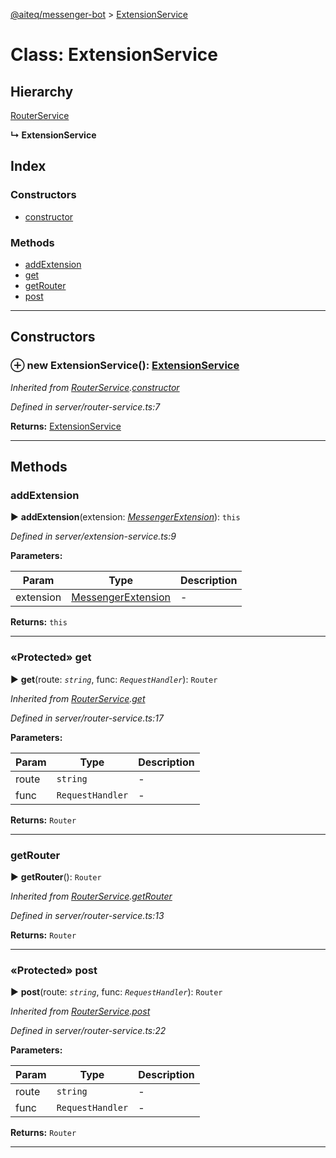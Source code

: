 [@aiteq/messenger-bot](../README.md) > [ExtensionService](../classes/extensionservice.md)



# Class: ExtensionService

## Hierarchy


 [RouterService](routerservice.md)

**↳ ExtensionService**







## Index

### Constructors

* [constructor](extensionservice.md#constructor)


### Methods

* [addExtension](extensionservice.md#addextension)
* [get](extensionservice.md#get)
* [getRouter](extensionservice.md#getrouter)
* [post](extensionservice.md#post)



---
## Constructors
<a id="constructor"></a>


### ⊕ **new ExtensionService**(): [ExtensionService](extensionservice.md)



*Inherited from [RouterService](routerservice.md).[constructor](routerservice.md#constructor)*

*Defined in server/router-service.ts:7*





**Returns:** [ExtensionService](extensionservice.md)

---


## Methods
<a id="addextension"></a>

###  addExtension

► **addExtension**(extension: *[MessengerExtension](../interfaces/messengerextension.md)*): `this`




*Defined in server/extension-service.ts:9*



**Parameters:**

| Param | Type | Description |
| ------ | ------ | ------ |
| extension | [MessengerExtension](../interfaces/messengerextension.md)   |  - |





**Returns:** `this`





___

<a id="get"></a>

### «Protected» get

► **get**(route: *`string`*, func: *`RequestHandler`*): `Router`




*Inherited from [RouterService](routerservice.md).[get](routerservice.md#get)*

*Defined in server/router-service.ts:17*



**Parameters:**

| Param | Type | Description |
| ------ | ------ | ------ |
| route | `string`   |  - |
| func | `RequestHandler`   |  - |





**Returns:** `Router`





___

<a id="getrouter"></a>

###  getRouter

► **getRouter**(): `Router`




*Inherited from [RouterService](routerservice.md).[getRouter](routerservice.md#getrouter)*

*Defined in server/router-service.ts:13*





**Returns:** `Router`





___

<a id="post"></a>

### «Protected» post

► **post**(route: *`string`*, func: *`RequestHandler`*): `Router`




*Inherited from [RouterService](routerservice.md).[post](routerservice.md#post)*

*Defined in server/router-service.ts:22*



**Parameters:**

| Param | Type | Description |
| ------ | ------ | ------ |
| route | `string`   |  - |
| func | `RequestHandler`   |  - |





**Returns:** `Router`





___


